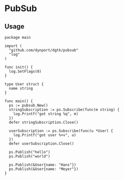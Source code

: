 # PubSub

## Usage

    package main

    import (
      "github.com/dynport/dgtk/pubsub"
      "log"
    )

    func init() {
      log.SetFlags(0)
    }

    type User struct {
      name string
    }

    func main() {
      ps := pubsub.New()
      stringSubscription := ps.Subscribe(func(m string) {
        log.Printf("got string %q", m)
      })
      defer stringSubscription.Close()

      userSubscription := ps.Subscribe(func(u *User) {
        log.Printf("got user %+v", u)
      })
      defer userSubscription.Close()

      ps.Publish("hello")
      ps.Publish("world")

      ps.Publish(&User{name: "Hans"})
      ps.Publish(&User{name: "Meyer"})
    }
